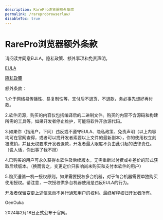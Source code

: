 ```yaml
---
description: RarePro浏览器额外条款
permalink: /rareprobrowserlaw/
disableToc: true
---
```

# RarePro浏览器额外条款
请阅读并同意EULA，隐私政策、额外事项和免责声明。

[EULA](/eula/)

[隐私政策](/privacy/)

额外条款： 

1.介于网络易传播性、易复制性等，支付后不退货、不退款，务必事先想好再付款。 

2.软件闭源，购买的内容仅包括编译后的二进制文件。购买的内容不含源码和构建所需的工具等。如果开发者停止维护，可能将软件开放源代码。 

3.如果你（指用户，下同）违反或不遵守EULA、隐私政策、免责声明（以上内容均可在官网查得，或者可以找开发者索要以上文件的最新副本），你的使用权立刻被撤销，并且无权要求开发者退款，开发者最大限度不负由此引起的法律责任。（说人话，你出事了我不担） 

4.已购买的用户可永久获得本软件及后续版本，无需重新以付费或补差价的形式获取后续版本。（换而言之，变更定价只影响尚未购买和支付本软件的用户） 

5.购买遵循一机一授权原则。如果需要授权多台机器，对于每台机器需要单独购买使用授权。请注意，一次授权供多台机器使用是违反EULA的行为。

开发者保留变更上述信息而不另行通知用户的权利。最终解释权归开发者所有。 

GenOuka

2024年2月18日正式公布于官网。